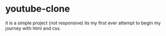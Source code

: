 # youtube-clone
it is a simple project  (not responsive) its my first ever attempt to 
begin my journey with html and css.
